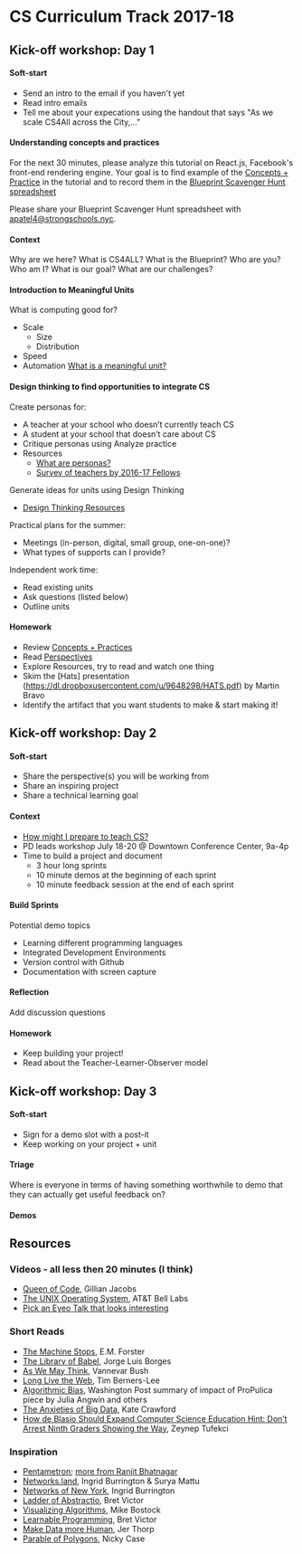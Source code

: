 # CS Curriculum Track 2017-18

## Kick-off workshop: Day 1

#### Soft-start
- Send an intro to the email if you haven't yet
- Read intro emails
- Tell me about your expecations using the handout that says "As we scale CS4All across the City,..."

#### Understanding concepts and practices
For the next 30 minutes, please analyze this tutorial on React.js, Facebook's front-end rendering engine. Your goal is to find example of the [Concepts + Practice](https://drive.google.com/open?id=10Oa9WgVrHA2TAWbT1b3_25M0VKyXJNUjduT_AhF_FZY) in the tutorial and to record them in the [Blueprint Scavenger Hunt spreadsheet](https://docs.google.com/spreadsheets/d/1wJ8Pg0g8Ch3Vl5KisbfsaBv2zhriZgfWxksKhWoY-pg/copy)

Please share your Blueprint Scavenger Hunt spreadsheet with apatel4@strongschools.nyc.

#### Context
Why are we here? What is CS4ALL? What is the Blueprint?
Who are you? Who am I? 
What is our goal?
What are our challenges?

#### Introduction to Meaningful Units
What is computing good for?
* Scale
    * Size
    * Distribution
* Speed
* Automation
[What is a meaningful unit?](https://docs.google.com/document/d/1rEulnD7j7qmECcX7zxsH_aGOPRiC-j-mE-0Q1Ak6dfs/edit?usp=sharing)

#### Design thinking to find opportunities to integrate CS

Create personas for:
* A teacher at your school who doesn’t currently teach CS
* A student at your school that doesn’t care about CS
* Critique personas using Analyze practice
* Resources
    - [What are personas?](https://www.usability.gov/how-to-and-tools/methods/personas.html)
    - [Survey of teachers by 2016-17 Fellows]()

Generate ideas for units using Design Thinking
* [Design Thinking Resources](https://drive.google.com/open?id=1wQxePkFKCLVWyN7luTdgAwf0cdnv3vCrNd0lnjLyrag)

Practical plans for the summer:
* Meetings (in-person, digital, small group, one-on-one)?
* What types of supports can I provide?

Independent work time:
* Read existing units
* Ask questions (listed below)
* Outline units

#### Homework
* Review [Concepts + Practices](https://drive.google.com/open?id=10Oa9WgVrHA2TAWbT1b3_25M0VKyXJNUjduT_AhF_FZY)
* Read [Perspectives](https://drive.google.com/open?id=1GlmSupRDHvC4SNI_4TgtxG5gSjlhlxyjvRf2LGB94nY)
* Explore Resources, try to read and watch one thing
* Skim the [Hats] presentation (https://dl.dropboxusercontent.com/u/9648298/HATS.pdf) by Martin Bravo
* Identify the artifact that you want students to make & start making it!


## Kick-off workshop: Day 2

#### Soft-start
* Share the perspective(s) you will be working from
* Share an inspiring project
* Share a technical learning goal

#### Context
* [How might I prepare to teach CS?](https://docs.google.com/document/d/1KB1WaqaNcFBb7ZHv3ABTIKkxCjBEmPHlrWEP5yZdmx8/edit?usp=sharing)
* PD leads workshop July 18-20 @ Downtown Conference Center, 9a-4p
* Time to build a project and document
    - 3 hour long sprints
    - 10 minute demos at the beginning of each sprint
    - 10 minute feedback session at the end of each sprint

#### Build Sprints
Potential demo topics
- Learning different programming languages
- Integrated Development Environments
- Version control with Github
- Documentation with screen capture

#### Reflection
Add discussion questions

#### Homework
* Keep building your project!
* Read about the Teacher-Learner-Observer model

## Kick-off workshop: Day 3

#### Soft-start
* Sign for a demo slot with a post-it
* Keep working on your project + unit

#### Triage
Where is everyone in terms of having something worthwhile to demo that they can actually get useful feedback on?

#### Demos

## Resources

### Videos - all less then 20 minutes (I think)
 * [Queen of Code](http://fivethirtyeight.com/features/the-queen-of-code/), Gillian Jacobs
 * [The UNIX Operating System](https://www.youtube.com/watch?v=tc4ROCJYbm0), AT&T Bell Labs
 * [Pick an Eyeo Talk that looks interesting](https://vimeo.com/eyeofestival/)

### Short Reads
* [The Machine Stops](http://www.ele.uri.edu/faculty/vetter/Other-stuff/The-Machine-Stops.pdf), E.M. Forster
* [The Library of Babel](https://libraryofbabel.info/Borges/libraryofbabel.pdf), Jorge Luis Borges
* [As We May Think](http://www.theatlantic.com/magazine/archive/1945/07/as-we-may-think/303881/), Vannevar Bush
* [Long Live the Web](http://jblomo.github.io/webarch253/slides/Long_Live_the_Web.pdf), Tim Berners-Lee
* [Algorithmic Bias](https://www.washingtonpost.com/news/monkey-cage/wp/2016/10/17/can-an-algorithm-be-racist-our-analysis-is-more-cautious-than-propublicas/), Washington Post summary of impact of ProPulica piece by Julia Angwin and others 
* [The Anxieties of Big Data](http://thenewinquiry.com/essays/the-anxieties-of-big-data/), Kate Crawford
* [How de Blasio Should Expand Computer Science Education Hint: Don’t Arrest Ninth Graders Showing the Way](https://medium.com/message/how-de-blasio-should-expand-computer-science-education-fb8503517148), Zeynep Tufekci

### Inspiration
* [Pentametron](http://twitter.com/pentametron); [more from Ranjit Bhatnagar](http://moonmilk.com/)
* [Networks.land](http://networks.land), Ingrid Burrington & Surya Mattu
* [Networks of New York](), Ingrid Burrington
* [Ladder of Abstractio](http://worrydream.com/#!2/LadderOfAbstraction), Bret Victor
* [Visualizing Algorithms](https://bost.ocks.org/mike/algorithms/), Mike Bostock
* [Learnable Programming](http://worrydream.com/#!/LearnableProgramming), Bret Victor
* [Make Data more Human](https://www.ted.com/talks/jer_thorp_make_data_more_human), Jer Thorp
* [Parable of Polygons](http://ncase.me/polygons/), Nicky Case


